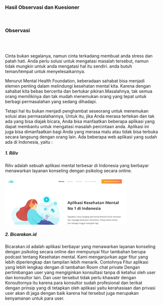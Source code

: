 
<h3> Hasil Observasi dan Kuesioner </h3>
<br>
 <h3> Observasi </h3> 
 <br> <br>

<p> Cinta bukan segalanya, namun cinta terkadang membuat anda stress dan patah hati. Anda perlu  solusi untuk mengatasi masalah tersebut,
namun tidak mungkin untuk anda mengatasi hal itu sendiri. anda butuh teman/tempat untuk menyelesaikannya. </p>

<p> Menurut Mental Health Foundation, keberadaan sahabat bisa menjadi elemen penting dalam melindungi kesehatan mental kita.
Karena dengan sahabat kita bebas bercerita dan bertukar pikiran.Masalahnya, tak semua orang memilikinya dan tak mudah menemukan orang yang tepat 
untuk berbagi permasalahan  yang sedang dihadapi.	</p>

<p>
Tetapi hal itu bukan menjadi penghambat seseorang untuk menemukan solusi atas permasalahannya, Untuk itu, jika Anda merasa tertekan dan tak ada yang bisa
diajak bicara, Anda bisa manfaatkan beberapa aplikasi yang dapat membantu untuk mengatasi masalah percintaan anda. Aplikasi ini juga bisa dimanfaatkan bagi 
Anda yang merasa malu atau tidak bisa terbuka secara langsung dengan orang lain.
Ada beberapa web aplikasi yang sudah ada di Indonesia, yaitu : 
</p>
<h5> 1.	Riliv </h5> 
<p> Riliv adalah sebuah aplikasi mental terbesar di Indonesia yang berbayar menawarkan layanan konseling dengan psikolog secara online. </p>
<img src="https://github.com/AlvaroBinAndrew/Assignment3-/blob/main/Tahap1-Laporanmini/riliv.png" width="400px" >

<h5> 2.	Bicarakan.id </h5> 
<p> Bicarakan.id adalah aplikasi berbayar yang menawarkan layanan konseling dengan psikolog secara online dan mempunyai fitur tambahan berupa podcast tentang Kesehatan mental.
Kami menganjurkan agar fitur yang lebih diperlengkap dan tampilan lebih menarik. Contohnya Fitur aplikasi yang lebih lengkap dengan di tambahan Room chat private
Dengan pertimbangan user yang mengiginkan konsultasi tanpa di ketahui oleh user dan konsultor lain. Dan user tersebut tidak perlu khawatir dengan
Konsultornya itu karena para konsultor sudah profesional dan terikat dengan prinsip yang di tetapkan oleh aplikasi yaitu kerahasiaan dan privasi user akan di jaga dengan baik karena hal tersebut juga merupakan kenyamanan untuk para user.
</p>

